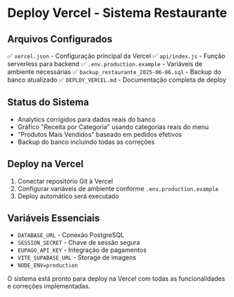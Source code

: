 # Deploy Vercel - Sistema Restaurante

## Arquivos Configurados

✅ `vercel.json` - Configuração principal da Vercel
✅ `api/index.js` - Função serverless para backend
✅ `.env.production.example` - Variáveis de ambiente necessárias
✅ `backup_restaurante_2025-06-06.sql` - Backup do banco atualizado
✅ `DEPLOY_VERCEL.md` - Documentação completa de deploy

## Status do Sistema

- Analytics corrigidos para dados reais do banco
- Gráfico "Receita por Categoria" usando categorias reais do menu
- "Produtos Mais Vendidos" baseado em pedidos efetivos
- Backup do banco incluindo todas as correções

## Deploy na Vercel

1. Conectar repositório Git à Vercel
2. Configurar variáveis de ambiente conforme `.env.production.example`
3. Deploy automático será executado

## Variáveis Essenciais

- `DATABASE_URL` - Conexão PostgreSQL
- `SESSION_SECRET` - Chave de sessão segura
- `EUPAGO_API_KEY` - Integração de pagamentos
- `VITE_SUPABASE_URL` - Storage de imagens
- `NODE_ENV=production`

O sistema está pronto para deploy na Vercel com todas as funcionalidades e correções implementadas.
